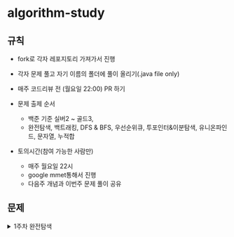 # algorithm-study

## 규칙
- fork로 각자 레포지토리 가져가서 진행 
- 각자 문제 풀고 자기 이름의 폴더에 풀이 올리기(.java file only)
- 매주 코드리뷰 전 (월요일 22:00) PR 하기 
 
- 문제 출제 순서
  - 백준 기준 실버2 ~ 골드3,
  - 완전탐색, 백트래킹, DFS & BFS, 우선순위큐, 투포인터&이분탐색, 유니온파인드, 문자열, 누적합
 - 토의시간(참여 가능한 사람만)
   - 매주 월요일 22시
   - google mmet통해서 진행
   - 다음주 개념과 이번주 문제 풀이 공유

## 문제
 <details> <summary> 1주차 완전탐색 </summary> 

 - [퇴사](https://www.acmicpc.net/problem/14501)
 - [N과 M (순열)](https://www.acmicpc.net/problem/15654)
 - [N과 M (조합)](https://www.acmicpc.net/problem/15655)
 - [N과 M (9)](https://www.acmicpc.net/problem/15663)
 - [N과 M (10)](https://www.acmicpc.net/problem/15664)
 - [동전 게임](https://www.acmicpc.net/problem/9079)
 - [호석이 두 마리 치킨](https://www.acmicpc.net/problem/21278)
 - [종이조각](https://www.acmicpc.net/problem/16637)

 </details> 
 